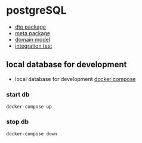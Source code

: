 # postgreSQL

- [dto package](./src/main/java/sk/r3n/example/dal/domain/r3n/dto)
- [meta package](./src/main/java/sk/r3n/example/dal/domain/r3n/meta)
- [domain model](./src/main/resources/db/migration/V1__init.sql)
- [integration test](./src/test/java/sk/r3n/example/api/controller/HotelControllerIT.java)

## local database for development

- local database for development [docker compose](./docker-compose.yml)

### start db

```
docker-compose up
```

### stop db

```
docker-compose down
```
